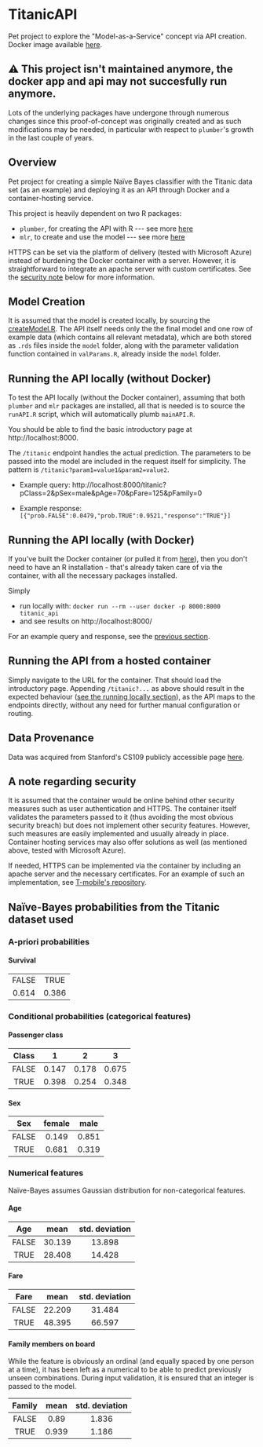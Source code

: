 # TitanicAPI

Pet project to explore the "Model-as-a-Service" concept via API creation.
Docker image available [here](https://hub.docker.com/r/gkampolis/titanic_api).

## :warning: This project isn't maintained anymore, the docker app and api may not succesfully run anymore.
Lots of the underlying packages have undergone through numerous changes since this proof-of-concept was originally created and as such modifications may be needed, in particular with respect to `plumber`'s growth in the last couple of years.

## Overview

Pet project for creating a simple Naïve Bayes classifier with the Titanic data set (as an example) and deploying it as an API through Docker and a container-hosting service.

This project is heavily dependent on two R packages:

* `plumber`, for creating the API with R --- see more [here](https://www.rplumber.io/)
* `mlr`, to create and use the model --- see more [here](https://mlr.mlr-org.com/)

HTTPS can be set via the platform of delivery (tested with Microsoft Azure) instead of burdening the Docker container with a server. However, it is straightforward to integrate an apache server with custom certificates. See the [security note](#A-note-regarding-security) below for more information.

## Model Creation

It is assumed that the model is created locally, by sourcing the [createModel.R](/createModel.R). The API itself needs only the the final model and one row of example data (which contains all relevant metadata), which are both stored as `.rds` files inside the `model` folder, along with the parameter validation function contained in `valParams.R`, already inside the `model` folder.

## Running the API locally (without Docker)

To test the API locally (without the Docker container), assuming that both `plumber` and  `mlr` packages are installed, all that is needed is to source the `runAPI.R` script, which will automatically plumb `mainAPI.R`.

You should be able to find the basic introductory page at http://localhost:8000.

The `/titanic` endpoint handles the actual prediction. The parameters to be passed into the model are included in the request itself for simplicity. The pattern is `/titanic?param1=value1&param2=value2`.

* Example query: http://localhost:8000/titanic?pClass=2&pSex=male&pAge=70&pFare=125&pFamily=0

* Example response: `[{"prob.FALSE":0.0479,"prob.TRUE":0.9521,"response":"TRUE"}]`

## Running the API locally (with Docker)

If you've built the Docker container (or pulled it from [here](https://hub.docker.com/r/gkampolis/titanic_api)), then you don't need to have an R installation - that's already taken care of via the container, with all the necessary packages installed.

Simply

* run locally with: `docker run --rm --user docker -p 8000:8000 titanic_api`
* and see results on http://localhost:8000/

For an example query and response, see the [previous section](#running-the-api-locally).

## Running the API from a hosted container

Simply navigate to the URL for the container. That should load the introductory page. Appending `/titanic?...` as above should result in the expected behaviour ([see the running locally section](#running-the-api-locally)), as the API maps to the endpoints directly, without any need for further manual configuration or routing.

## Data Provenance

Data was acquired from Stanford's CS109 publicly accessible page [here](http://web.stanford.edu/class/archive/cs/cs109/cs109.1166/problem12.html).

## A note regarding security

It is assumed that the container would be online behind other security measures such as user authentication and HTTPS. The container itself validates the parameters passed to it (thus avoiding the most obvious security breach) but does not implement other security features. However, such measures are easily implemented and usually already in place. Container hosting services may also offer solutions as well (as mentioned above, tested with Microsoft Azure).

If needed, HTTPS can be implemented via the container by including an apache server and the necessary certificates. For an example of such an implementation, see [T-mobile's repository](https://github.com/tmobile/r-tensorflow-api).

## Naïve-Bayes probabilities from the Titanic dataset used

### A-priori probabilities

#### Survival

|       |       |
| :---: | :---: |
| FALSE | TRUE  |
| 0.614 | 0.386 |

### Conditional probabilities (categorical features)

#### Passenger class

| Class |   1   |   2   |   3   |
| :---: | :---: | :---: | :---: |
| FALSE | 0.147 | 0.178 | 0.675 |
| TRUE  | 0.398 | 0.254 | 0.348 |

#### Sex

|  Sex  | female | male  |
| :---: | :----: | :---: |
| FALSE | 0.149  | 0.851 |
| TRUE  | 0.681  | 0.319 |

### Numerical features

Naïve-Bayes assumes Gaussian distribution for non-categorical features.

#### Age

|  Age  |  mean  | std. deviation |
| :---: | :----: | :------------: |
| FALSE | 30.139 |     13.898     |
| TRUE  | 28.408 |     14.428     |

#### Fare

| Fare  |  mean  | std. deviation |
| :---: | :----: | :------------: |
| FALSE | 22.209 |     31.484     |
| TRUE  | 48.395 |     66.597     |

#### Family members on board

While the feature is obviously an ordinal (and equally spaced by one person at a time), it has been left as a numerical to be able to predict previously unseen combinations. During input validation, it is ensured that an integer is passed to the model.

| Family |  mean | std. deviation |
|:------:|:-----:|:--------------:|
|  FALSE |  0.89 |      1.836     |
|  TRUE  | 0.939 |      1.186     |
